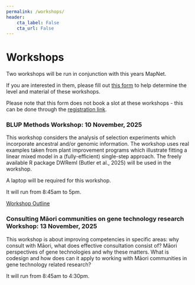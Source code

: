 ```yaml
---
permalink: /workshops/
header:
    cta_label: False
    cta_url: False
---
```


<span></span>

# Workshops

Two workshops will be run in conjunction with this years MapNet.

If you are interested in them, please fill out [this form](https://docs.google.com/forms/d/e/1FAIpQLSceL5QUFiVxnpROrhDmBiXXW-57mx7_RpNCkrrXiR7bYsiu8w/viewform?usp=header) to help determine the level and material of these workshops.

Please note that this form does not book a slot at these workshops - this can be done through the [registration link](https://events.humanitix.com/mapnet2025).

### BLUP Methods Workshop: 10 November, 2025

<!-- This workshop will introduce and go through the statistical methodology of Best Linear Unbiased Prediction, widely used to evaluate genetic merit. The methods pedigree BLUP (pBLUP), genomic BLUP (GBLUP) and single-step genomic BLUP (ssGBLUP) will be covered together with coding examples. DWReml software may also be included, an upcoming free-to-use version of ASReml presented as an R package. -->

This workshop considers the analysis of selection experiments which incorporate ancestral and/or genomic information. The workshop uses real examples taken from plant improvement programs which illustrate fitting a linear mixed model in a (fully-efficient) single-step approach. The freely available R package DWReml (Butler et al., 2025) will be used in the workshop.

A laptop will be required for this workshop.

It will run from 8:45am to 5pm.

[Workshop Outline](../pdfs/BCoutline.pdf)

### Consulting Māori communities on gene technology research Workshop: 13 November, 2025

This workshop is about improving competencies in specific areas: why consult with Māori, what does effective consultation consist of? Māori perspectives of gene technologies and why these matters. What is codesign and how does can it apply to working with Māori communities in gene technology related research?

It will run from 8:45am to 4:30pm.
